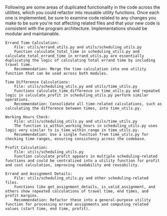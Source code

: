 Following are some areas of duplicated functionality in the code across the utilities, which you could refactor into reusable utility functions. Once each one is implemented, be sure to examine code related to any changes you make to be sure you're not affecting related files and that your new code is consistent with the program architecture. Implementations should be modular and maintainable.

    Errand Time Calculation:
        File: utils/errand_utils.py and utils/scheduling_utils.py
        Function calculate_total_time in scheduling_utils.py and calculate_total_errand_time in errand_utils.py are essentially duplicating the logic of calculating total errand time by including travel time.
        Recommendation: Merge the time calculation into one utility function that can be used across both modules.

    Time Difference Calculations:
        File: utils/scheduling_utils.py and utils/time_utils.py
        Functions calculate_time_difference in time_utils.py and repeated logic in calculate_profit in scheduling_utils.py perform similar operations.
        Recommendation: Consolidate all time-related calculations, such as calculating the difference between times, into time_utils.py.

    Working Hours Check:
        File: utils/scheduling_utils.py and utils/time_utils.py
        The function is_within_working_hours in scheduling_utils.py uses logic very similar to is_time_within_range in time_utils.py.
        Recommendation: Use a single function from time_utils.py for checking time ranges, ensuring consistency across the codebase.

    Profit Calculation:
        File: utils/scheduling_utils.py
        Function calculate_profit appears in multiple scheduling-related functions and could be centralized into a utility function for profit and cost calculation, improving readability and reusability.

    Errand and Assignment Details:
        File: utils/scheduling_utils.py and other scheduling-related files.
        Functions like get_assignment_details, is_valid_assignment, and others show repeated calculations of travel time, end times, and profit margins.
        Recommendation: Refactor these into a general-purpose utility function for processing errand assignments and computing related values (start time, end time, profit).